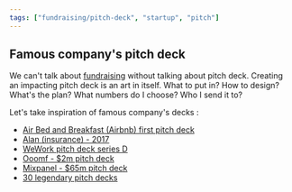 ```yaml
---
tags: ["fundraising/pitch-deck", "startup", "pitch"]
---
```


## Famous company's pitch deck
We can't talk about [fundraising](Fundraising.md) without talking about pitch deck. Creating an impacting pitch deck is an art in itself. What to put in? How to design? What's the plan? What numbers do I choose? Who I send it to? 

Let's take inspiration of famous company's decks :
- [Air Bed and Breakfast (Airbnb) first pitch deck](https://www.slideshare.net/PitchDeckCoach/airbnb-first-pitch-deck-editable)
- [Alan (insurance) - 2017](https://www.slideshare.net/Alan_assurance/alans-deck)
- [WeWork pitch deck series D](https://www.alexanderjarvis.com/wework-pitch-deck-series-d/)
- [Ooomf - $2m pitch deck](https://www.slideshare.net/mikaelcho/the-investor-presentation-we-used-to-raise-2-million-30264600)
- [Mixpanel - $65m pitch deck](https://www.slideshare.net/metrics1/mixpanel-our-pitch-deck-that-we-used-to-raise-65m)
- [30 legendary pitch decks](https://piktochart.com/blog/startup-pitch-decks-what-you-can-learn/)

